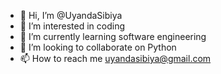 - 👋 Hi, I’m @UyandaSibiya
- 👀 I’m interested in coding
- 🌱 I’m currently learning software engineering
- 💞️ I’m looking to collaborate on Python 
- 📫 How to reach me uyandasibiya@gmail.com 

<!---
UyandaSibiya/UyandaSibiya is a ✨ special ✨ repository because its `README.md` (this file) appears on your GitHub profile.
You can click the Preview link to take a look at your changes.
--->
